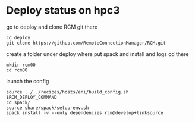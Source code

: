 # Deploy status on  hpc3

go to deploy and clone RCM git there

    cd deploy
    git clone https://github.com/RemoteConnectionManager/RCM.git

create a folder under deploy where put spack and install and logs
cd there

    mkdir rcm00
    cd rcm00

launch the config

    source ../../recipes/hosts/eni/build_config.sh
    $RCM_DEPLOY_COMMAND
    cd spack/
    source share/spack/setup-env.sh 
    spack install -v --only dependencies rcm@develop+linksource 


